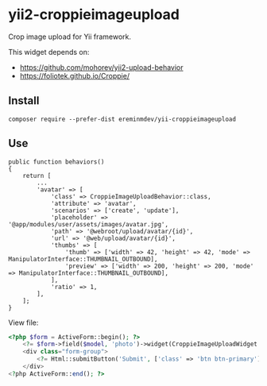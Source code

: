 # yii2-croppieimageupload

Crop image upload for Yii framework.

This widget depends on:
- https://github.com/mohorev/yii2-upload-behavior
- https://foliotek.github.io/Croppie/

## Install

``composer require --prefer-dist ereminmdev/yii-croppieimageupload``

## Use

```
public function behaviors()
{
    return [
        ...
        'avatar' => [
            'class' => CroppieImageUploadBehavior::class,
            'attribute' => 'avatar',
            'scenarios' => ['create', 'update'],
            'placeholder' => '@app/modules/user/assets/images/avatar.jpg',
            'path' => '@webroot/upload/avatar/{id}',
            'url' => '@web/upload/avatar/{id}',
            'thumbs' => [
                'thumb' => ['width' => 42, 'height' => 42, 'mode' => ManipulatorInterface::THUMBNAIL_OUTBOUND],
                'preview' => ['width' => 200, 'height' => 200, 'mode' => ManipulatorInterface::THUMBNAIL_OUTBOUND],
            ],
            'ratio' => 1,
        ],
    ];
}
```

View file:

```php
<?php $form = ActiveForm::begin(); ?>
    <?= $form->field($model, 'photo')->widget(CroppieImageUploadWidget::class) ?>
    <div class="form-group">
        <?= Html::submitButton('Submit', ['class' => 'btn btn-primary']) ?>
    </div>
<?php ActiveForm::end(); ?>
```
